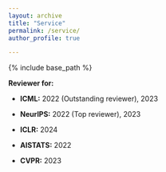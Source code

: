 ```yaml
---
layout: archive
title: "Service"
permalink: /service/
author_profile: true

---
```


{% include base_path %}

**Reviewer for:**

- **ICML:** 2022 (Outstanding reviewer), 2023

- **NeurIPS:** 2022 (Top reviewer), 2023

- **ICLR:** 2024

- **AISTATS:** 2022

- **CVPR:** 2023 
